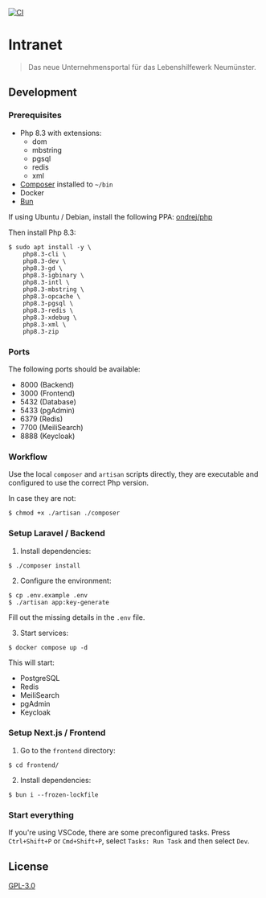 [![CI](https://github.com/actcoding/intranet/actions/workflows/ci.yml/badge.svg)](https://github.com/actcoding/intranet/actions/workflows/ci.yml)

# Intranet

> Das neue Unternehmensportal für das Lebenshilfewerk Neumünster.

## Development

### Prerequisites

- Php 8.3 with extensions:
  - dom
  - mbstring
  - pgsql
  - redis
  - xml
- [Composer](https://getcomposer.org/) installed to `~/bin`
- Docker
- [Bun](https://bun.sh/)

If using Ubuntu / Debian, install the following PPA: [ondrej/php](https://launchpad.net/~ondrej/+archive/ubuntu/php)

Then install Php 8.3:

```
$ sudo apt install -y \
    php8.3-cli \
    php8.3-dev \
    php8.3-gd \
    php8.3-igbinary \
    php8.3-intl \
    php8.3-mbstring \
    php8.3-opcache \
    php8.3-pgsql \
    php8.3-redis \
    php8.3-xdebug \
    php8.3-xml \
    php8.3-zip
```

### Ports

The following ports should be available:

- 8000 (Backend)
- 3000 (Frontend)
- 5432 (Database)
- 5433 (pgAdmin)
- 6379 (Redis)
- 7700 (MeiliSearch)
- 8888 (Keycloak)

### Workflow

Use the local `composer` and `artisan` scripts directly, they are executable and configured
to use the correct Php version.

In case they are not:

```
$ chmod +x ./artisan ./composer
```

### Setup Laravel / Backend

1. Install dependencies:

```
$ ./composer install
```

2. Configure the environment:

```
$ cp .env.example .env
$ ./artisan app:key-generate
```

Fill out the missing details in the `.env` file.

3. Start services:

```
$ docker compose up -d
```

This will start:

- PostgreSQL
- Redis
- MeiliSearch
- pgAdmin
- Keycloak

### Setup Next.js / Frontend

1. Go to the `frontend` directory:

```
$ cd frontend/
```

2. Install dependencies:

```
$ bun i --frozen-lockfile
```

### Start everything

If you're using VSCode, there are some preconfigured tasks.
Press `Ctrl+Shift+P` or `Cmd+Shift+P`, select `Tasks: Run Task` and then select `Dev`.

## License

[GPL-3.0](LICENSE)
